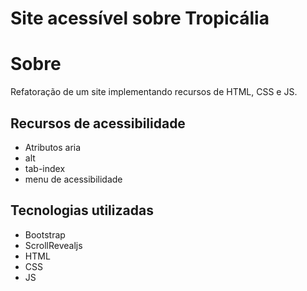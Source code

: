 # Site acessível sobre Tropicália
# Sobre
Refatoração de um site implementando recursos de HTML, CSS e JS.
## Recursos de acessibilidade
- Atributos aria
- alt
- tab-index
- menu de acessibilidade
## Tecnologias utilizadas
- Bootstrap
- ScrollRevealjs
- HTML
- CSS
- JS